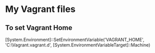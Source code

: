 # My Vagrant files

## To set Vagrant Home
[System.Environment]::SetEnvironmentVariable('VAGRANT_HOME', 'C:\Vagrant\.vagrant.d', [System.EnvironmentVariableTarget]::Machine)